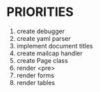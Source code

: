 # PRIORITIES
1. create debugger
2. create yaml parser
3. implement document titles
4. create mailcap handler
5. create Page class
6. render \<pre\>
7. render forms
8. render tables

